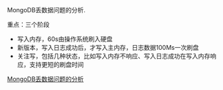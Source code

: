 MongoDB丢数据问题的分析.


重点：三个阶段

- 写入内存，60s由操作系统刷入硬盘
- 新版本，写入日志成功后，才写入主内存，日志数据100Ms一次刷盘
- 关注写，包括几种状态，比如写入内存不响应、写入日志成功在写入内存响应，支持更短的刷盘时间




[MongoDB丢数据问题的分析](http://www.mongoing.com/archives/1723)